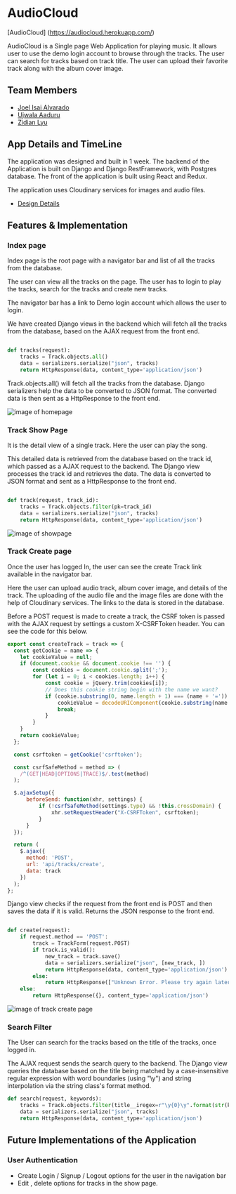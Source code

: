 # AudioCloud

[AudioCloud] (https://audiocloud.herokuapp.com/)

AudioCloud is a Single page Web Application for playing music. It allows user to use the demo login account to browse through the tracks. The user can search for tracks based on track title.
The user can upload their favorite track along with the album cover image.

## Team Members

- [Joel Isai Alvarado](https://github.com/isaialvarado)
- [Ujwala Aaduru](https://github.com/aaduru)
- [Zidian Lyu](https://github.com/zidianlyu/)



## App Details and TimeLine
The application was designed and built in 1 week. The backend of the Application is built on Django and Django RestFramework, with Postgres database. The front of the application is built using React and Redux.

The application uses Cloudinary services for images and audio files.

* [Design Details][designdetails]


[designdetails]: ./docs/README.md


## Features & Implementation
### Index page

Index page is the root page with a navigator bar and list of all the tracks from the database.

The user can view all the tracks on the page. The user has to login to play the tracks, search for the tracks and create new tracks.

The navigator bar has a link to Demo login account which allows the user to login.

We have created Django views in the backend which will fetch all the tracks from the database, based on the AJAX request from the front end.

```py

def tracks(request):
    tracks = Track.objects.all()
    data = serializers.serialize("json", tracks)
    return HttpResponse(data, content_type='application/json')

```

Track.objects.all() will fetch all the tracks from the database. Django serializers help the data to be converted to JSON format. The converted data is then sent as a HttpResponse to the front end.

![image of homepage](https://github.com/zidianlyu/AudioCloud/blob/master/docs/wireframes/_homepage.png)

### Track Show Page

It is the detail view of a single track. Here the user can play the song.

This detailed data is retrieved from the database based on the track id, which passed as a AJAX request to the backend. The Django view processes the track id and retrieves the data. The data is converted to JSON format and sent as a HttpResponse to the front end.

```py

def track(request, track_id):
    tracks = Track.objects.filter(pk=track_id)
    data = serializers.serialize("json", tracks)
    return HttpResponse(data, content_type='application/json')


```
![image of showpage](https://github.com/zidianlyu/AudioCloud/blob/master/docs/wireframes/_showpage.png)

### Track Create page

Once the user has logged In, the user can see the create Track link available in the navigator bar.

Here the user can upload audio track, album cover image, and details of the track. The uploading of the audio file and the image files are done with the help of Cloudinary services. The links to the data is stored in the database.

Before a POST request is made to create a track, the CSRF token is passed with the AJAX request by settings a custom X-CSRFToken header. You can see the code for this below.

```js
export const createTrack = track => {
  const getCookie = name => {
    let cookieValue = null;
    if (document.cookie && document.cookie !== '') {
        const cookies = document.cookie.split(';');
        for (let i = 0; i < cookies.length; i++) {
            const cookie = jQuery.trim(cookies[i]);
            // Does this cookie string begin with the name we want?
            if (cookie.substring(0, name.length + 1) === (name + '=')) {
                cookieValue = decodeURIComponent(cookie.substring(name.length + 1));
                break;
            }
        }
    }
    return cookieValue;
  };

  const csrftoken = getCookie('csrftoken');

  const csrfSafeMethod = method => (
    /^(GET|HEAD|OPTIONS|TRACE)$/.test(method)
  );

  $.ajaxSetup({
      beforeSend: function(xhr, settings) {
          if (!csrfSafeMethod(settings.type) && !this.crossDomain) {
              xhr.setRequestHeader("X-CSRFToken", csrftoken);
          }
      }
  });

  return (
    $.ajax({
      method: 'POST',
      url: 'api/tracks/create',
      data: track
    })
  );
};
```

Django view checks if the request from the front end is POST and then saves the data if it is valid. Returns the JSON response to the front end.
```py

def create(request):
    if request.method == 'POST':
        track = TrackForm(request.POST)
        if track.is_valid():
            new_track = track.save()
            data = serializers.serialize("json", [new_track, ])
            return HttpResponse(data, content_type='application/json')
        else:
            return HttpResponse(["Unknown Error. Please try again later."], content_type='application/json')
    else:
        return HttpResponse({}, content_type='application/json')

```

![image of track create page](https://github.com/zidianlyu/AudioCloud/blob/master/docs/wireframes/_track_create_page.png)

### Search Filter

The User can search for the tracks based on the title of the tracks, once logged in.


The AJAX request sends the search query to the backend. The Django view queries the database based on the title being matched by a case-insensitive regular expression with word boundaries (using "\y") and string interpolation via the string class's format method.

```py
def search(request, keywords):
    tracks = Track.objects.filter(title__iregex=r"\y{0}\y".format(str(keywords)))
    data = serializers.serialize("json", tracks)
    return HttpResponse(data, content_type='application/json')

```

## Future Implementations of the Application

### User Authentication

- Create Login / Signup / Logout options for the user in the navigation bar
- Edit , delete options for tracks in the show page.
